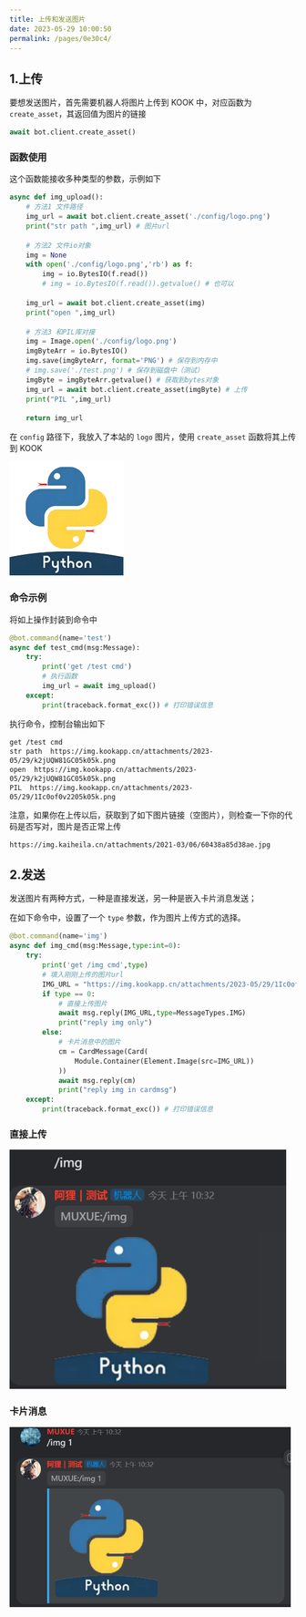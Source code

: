 ```yaml
---
title: 上传和发送图片
date: 2023-05-29 10:00:50
permalink: /pages/0e30c4/
---
```


## 1.上传

要想发送图片，首先需要机器人将图片上传到 KOOK 中，对应函数为 `create_asset`，其返回值为图片的链接

~~~python
await bot.client.create_asset()
~~~

### 函数使用

这个函数能接收多种类型的参数，示例如下

~~~python
async def img_upload():
    # 方法1 文件路径
    img_url = await bot.client.create_asset('./config/logo.png')
    print("str path ",img_url) # 图片url

    # 方法2 文件io对象
    img = None
    with open('./config/logo.png','rb') as f:
        img = io.BytesIO(f.read())
        # img = io.BytesIO(f.read()).getvalue() # 也可以
    
    img_url = await bot.client.create_asset(img) 
    print("open ",img_url)

    # 方法3 和PIL库对接
    img = Image.open('./config/logo.png')
    imgByteArr = io.BytesIO()
    img.save(imgByteArr, format='PNG') # 保存到内存中
    # img.save('./test.png') # 保存到磁盘中（测试）
    imgByte = imgByteArr.getvalue() # 获取到bytes对象
    img_url = await bot.client.create_asset(imgByte) # 上传
    print("PIL ",img_url)

    return img_url
~~~

在 `config` 路径下，我放入了本站的 `logo` 图片，使用 `create_asset` 函数将其上传到 KOOK

![logo](./img/logo.png)

### 命令示例

将如上操作封装到命令中

~~~python
@bot.command(name='test')
async def test_cmd(msg:Message):
    try:
        print('get /test cmd')
        # 执行函数
        img_url = await img_upload()
    except:
        print(traceback.format_exc()) # 打印错误信息
~~~

执行命令，控制台输出如下

~~~
get /test cmd
str path  https://img.kookapp.cn/attachments/2023-05/29/k2jUQW81GC05k05k.png
open  https://img.kookapp.cn/attachments/2023-05/29/k2jUQW81GC05k05k.png
PIL  https://img.kookapp.cn/attachments/2023-05/29/1Ic0of0v2205k05k.png
~~~

注意，如果你在上传以后，获取到了如下图片链接（空图片），则检查一下你的代码是否写对，图片是否正常上传

```
https://img.kaiheila.cn/attachments/2021-03/06/60438a85d38ae.jpg
```

## 2.发送

发送图片有两种方式，一种是直接发送，另一种是嵌入卡片消息发送；

在如下命令中，设置了一个 `type` 参数，作为图片上传方式的选择。

~~~python
@bot.command(name='img')
async def img_cmd(msg:Message,type:int=0):
    try:
        print('get /img cmd',type)
        # 填入刚刚上传的图片url
        IMG_URL = "https://img.kookapp.cn/attachments/2023-05/29/1Ic0of0v2205k05k.png"
        if type == 0:
            # 直接上传图片
            await msg.reply(IMG_URL,type=MessageTypes.IMG)
            print("reply img only")
        else:
            # 卡片消息中的图片
            cm = CardMessage(Card(
                Module.Container(Element.Image(src=IMG_URL))
            ))
            await msg.reply(cm)
            print("reply img in cardmsg")
    except:
        print(traceback.format_exc()) # 打印错误信息
~~~

### 直接上传

![image-20230529105148213](./img/image-20230529105148213.png)

### 卡片消息

![image-20230529105207644](./img/image-20230529105207644.png)